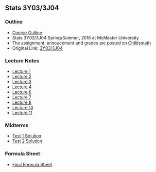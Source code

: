 ## Stats 3Y03/3J04    

### Outline
* [Course Outline](https://muu24.github.io/Stats3Y03_Summer_2018/notes/Course_Outline_3y3j_spring.pdf)
* Stats 3Y03/3J04 Spring/Summer, 2018 at McMaster University
* The assignment, annoucement and grades are posted on [Childsmath](https://www.childsmath.ca/childsa/forms/main_login.php)
* Original Link: [3Y03/3J04](https://ms.mcmaster.ca/~hem11/stats3y3j)

### Lecture Notes
* [Lecture 1](https://muu24.github.io/Stats3Y03_Summer_2018/notes/Lecture_1.pdf)
* [Lecture 2](https://muu24.github.io/Stats3Y03_Summer_2018/notes/Lecture_2.pdf)
* [Lecture 3](https://muu24.github.io/Stats3Y03_Summer_2018/notes/Lecture_3.pdf)
* [Lecture 4](https://muu24.github.io/Stats3Y03_Summer_2018/notes/Lecture_4.pdf)
* [Lecture 6](https://muu24.github.io/Stats3Y03_Summer_2018/notes/Lecture_6.pdf)
* [Lecture 7](https://muu24.github.io/Stats3Y03_Summer_2018/notes/Lecture_7.pdf)
* [Lecture 8](https://muu24.github.io/Stats3Y03_Summer_2018/notes/Lecture_8.pdf)
* [Lecture 10](https://muu24.github.io/Stats3Y03_Summer_2018/notes/Lecture_10.pdf)
* [Lecture 11](https://muu24.github.io/Stats3Y03_Summer_2018/notes/Lecture_11.pdf)

### Midterms  

* [Test 1 Solution](https://muu24.github.io/Stats3Y03_Summer_2018/notes/Test1_v1.pdf)
* [Test 2 Solution](https://muu24.github.io/Stats3Y03_Summer_2018/notes/Test2_V1.pdf)

### Formula Sheet

* [Final Formula Sheet](https://muu24.github.io/Stats3Y03_Summer_2018/notes/final_formula_sheet.pdf)
